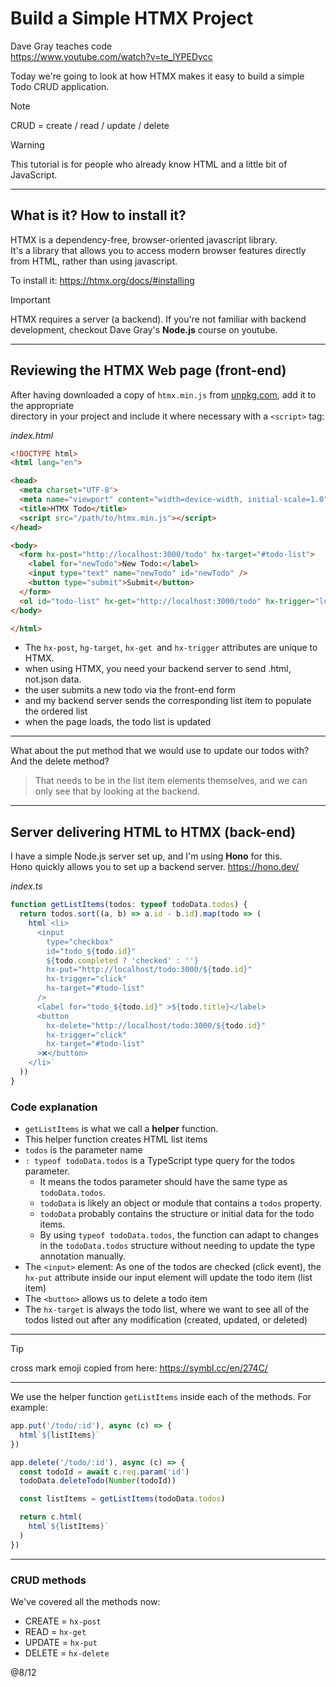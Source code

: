 # Build a Simple HTMX Project

Dave Gray teaches code  
https://www.youtube.com/watch?v=te_lYPEDycc  

Today we're going to look at how HTMX makes it easy to build a simple Todo CRUD application.  

>[!note]
>CRUD = create / read / update / delete

>[!warning]
>This tutorial is for people who already know HTML and a little bit of JavaScript.

---

## What is it? How to install it?

HTMX is a dependency-free, browser-oriented javascript library.  
It's a library that allows you to access modern browser features directly from HTML, rather than using javascript.  

To install it: https://htmx.org/docs/#installing  

>[!important]
>HTMX requires a server (a backend). If you're not familiar with backend development, checkout Dave Gray's **Node.js** course on youtube. 

---

## Reviewing the HTMX Web page (front-end)

After having downloaded a copy of `htmx.min.js` from [unpkg.com](https://unpkg.com/htmx.org@2.0.1/dist/htmx.min.js), add it to the appropriate  
directory in your project and include it where necessary with a `<script>` tag:

*index.html*
```html
<!DOCTYPE html>
<html lang="en">

<head>
  <meta charset="UTF-8">
  <meta name="viewport" content="width=device-width, initial-scale=1.0">
  <title>HTMX Todo</title>
  <script src="/path/to/htmx.min.js"></script>
</head>

<body>
  <form hx-post="http://localhost:3000/todo" hx-target="#todo-list">
    <label for="newTodo">New Todo:</label>
    <input type="text" name="newTodo" id="newTodo" />
    <button type="submit">Submit</button>
  </form>
  <ol id="todo-list" hx-get="http://localhost:3000/todo" hx-trigger="load"></ol>
</body>

</html>
```

- The `hx-post`, `hg-target`, `hx-get `and `hx-trigger` attributes are unique to HTMX.  
- when using HTMX, you need your backend server to send .html, not.json data.
- the user submits a new todo via the front-end form
- and my backend server sends the corresponding list item to populate the ordered list
- when the page loads, the todo list is updated

---

What about the put method that we would use to update our todos with? And the delete method?  
>That needs to be in the list item elements themselves, and we can only see that by looking at the backend.

---

## Server delivering HTML to HTMX (back-end)

I have a simple Node.js server set up, and I'm using **Hono** for this.  
Hono quickly allows you to set up a backend server. https://hono.dev/  

*index.ts*
```ts
function getListItems(todos: typeof todoData.todos) {
  return todos.sort((a, b) => a.id - b.id).map(todo => (
    html`<li>
      <input
        type="checkbox"
        id="todo_${todo.id}"
        ${todo.completed ? 'checked' : ''}
        hx-put="http://localhost/todo:3000/${todo.id}"
        hx-trigger="click"
        hx-target="#todo-list"
      />
      <label for="todo_${todo.id}" >${todo.title}</label>
      <button
        hx-delete="http://localhost/todo:3000/${todo.id}"
        hx-trigger="click"
        hx-target="#todo-list"
      >❌</button>
    </li>`
  ))
}
```

### Code explanation

- `getListItems` is what we call a **helper** function.
- This helper function creates HTML list items
- `todos` is the parameter name
- `: typeof todoData.todos` is a TypeScript type query for the todos parameter.
  - It means the todos parameter should have the same type as `todoData.todos`.
  - `todoData` is likely an object or module that contains a `todos` property.
  - `todoData` probably contains the structure or initial data for the todo items.
  - By using `typeof todoData.todos`, the function can adapt to changes in the `todoData.todos` structure without needing to update the type annotation manually.
- The `<input>` element: As one of the todos are checked (click event), the `hx-put` attribute inside our input element will update the todo item (list item)
- The `<button>` allows us to delete a todo item
- The `hx-target` is always the todo list, where we want to see all of the todos listed out after any modification (created, updated, or deleted)

---

>[!tip]
>cross mark emoji copied from here: https://symbl.cc/en/274C/

---

We use the helper function `getListItems` inside each of the methods. For example:
```ts
app.put('/todo/:id'), async (c) => {
  html`${listItems}`
})

app.delete('/todo/:id'), async (c) => {
  const todoId = await c.req.param('id')
  todoData.deleteTodo(Number(todoId))

  const listItems = getListItems(todoData.todos)

  return c.html(
    html`${listItems}`
  )
})
```


--- 

### CRUD methods

We've covered all the methods now:
- CREATE = `hx-post`
- READ = `hx-get`
- UPDATE = `hx-put`
- DELETE = `hx-delete`




@8/12
